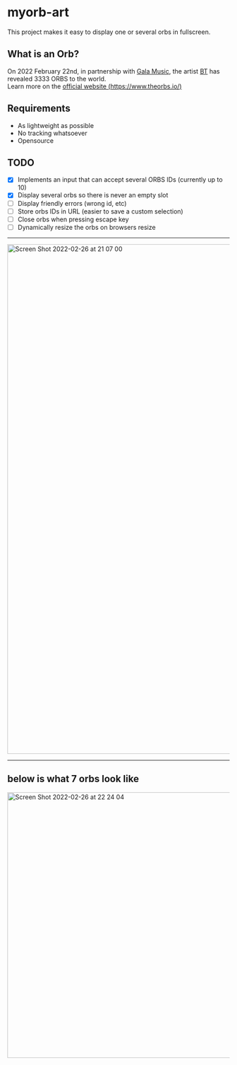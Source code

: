# myorb-art

This project makes it easy to display one or several orbs in fullscreen.

## What is an Orb?

On 2022 February 22nd, in partnership with [Gala Music](https://twitter.com/gogalamusic), the artist [BT](https://twitter.com/BT) has revealed 3333 ORBS to the world.  
Learn more on the [official website (https://www.theorbs.io/)](https://www.theorbs.io/)

## Requirements
 - As lightweight as possible
 - No tracking whatsoever
 - Opensource

## TODO
 - [x] Implements an input that can accept several ORBS IDs (currently up to 10)
 - [x] Display several orbs so there is never an empty slot 
 - [ ] Display friendly errors (wrong id, etc)
 - [ ] Store orbs IDs in URL (easier to save a custom selection)
 - [ ] Close orbs when pressing escape key
 - [ ] Dynamically resize the orbs on browsers resize

---

<img width="1153" alt="Screen Shot 2022-02-26 at 21 07 00" src="https://user-images.githubusercontent.com/3918958/155857716-6470d472-230f-41ea-a83c-abf4c861e956.png">

---
## below is what 7 orbs look like

<img width="601" alt="Screen Shot 2022-02-26 at 22 24 04" src="https://user-images.githubusercontent.com/3918958/155859596-9275a1c3-0e65-47c3-b7ec-dd52f4fccdee.png">

